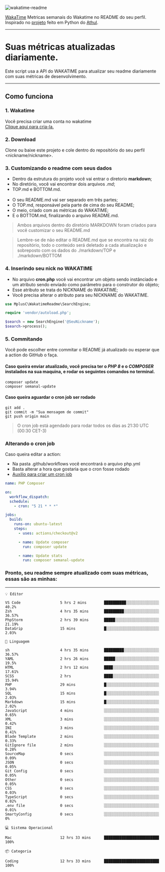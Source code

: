 ![wakatime-readme](https://socialify.git.ci/bymatheus/wakatime-readme/image?description=1&descriptionEditable=M%C3%A9tricas%20semanais%20do%20Wakatime%20no%20seu%20README%20de%20perfil.&font=KoHo&forks=1&language=1&owner=1&pattern=Signal&stargazers=1&theme=Dark)

[WakaTime](https://wakatime.com) Metricas semanais do Wakatime no README do seu perfil. <br>
Inspirado no [projeto](https://github.com/athul/waka-readme) feito em Python do [Athul](https://github.com/athul).
___

# Suas métricas atualizadas diariamente.
Este script usa a API do WAKATIME para atualizar seu readme diariamente com suas métricas de desenvolvimento.

___

## Como funciona

### 1. Wakatime
Você precisa criar uma conta no wakatime <br>
[Clique aqui para cria-la.](https://wakatime.com) 

### 2. Download
Clone ou baixe este projeto e cole dentro do repositório do seu perfil <nickname/nickname>.

### 3. Customizando o readme com seus dados
- Dentro da estrutura do projeto você vai entrar o diretorio **markdown**;  
- No diretório, você vai encontrar dois arquivos *.md*;
- TOP.md e BOTTOM.md.
<br><br>
- O seu README.md vai ser separado em três partes; 
- O TOP.md, responsável pela parte de cima do seu README;
- O meio, criado com as métricas do WAKATIME;
- E o BOTTOM.md, finalizando o arquivo README.md.<br>

> Ambos arquivos dentro do diretório MARKDOWN foram criados para você customizar o seu README.md

> Lembre-se de não editar o README.md que se encontra na raiz do repositório, todo o conteúdo será deletado a cada atualização e sobreposto com os dados do ./markdown/TOP e ./markdown/BOTTOM

### 4. Inserindo seu nick no WAKATIME
- No arquivo **cron.php** você vai encontrar um objeto sendo instânciado e um atributo sendo enviado como parâmetro para o construtor do objeto;
- Esse atributo se trata do NICKNAME do WAKATIME;
- Você precisa alterar o atributo para seu NICKNAME do WAKATIME.

```php
use MplusC\WakatimeReadme\SearchEngine;

require 'vendor/autoload.php';

$search = new SearchEngine('@SeuNickname');
$search->process();
```

### 5. Commitando
Você pode escolher entre commitar o README já atualizado ou esperar que a action do GitHub o faça. <br>

#### Caso queira enviar atualizado, você precisa ter o *PHP 8* e o *COMPOSER* instalados na sua maquina, e rodar os seguintes comandos no terminal.
```composer
composer update
composer semanal-update 
```

#### Caso queira aguardar o cron job ser rodado 
```git 
git add .
git commit -m "Sua mensagem de commit"
git push origin main
```

>O cron job está agendado para rodar todos os dias as 21:30 UTC (00:30 CET-3) 

### Alterando o cron job
Caso queira editar a action:

- Na pasta .github/workflows você encontrará o arquivo php.yml
- Basta alterar a hora que gostaria que o cron fosse rodado
- [Auxilio para criar um cron job](https://crontab.guru)

```yml
name: PHP Composer

on:
  workflow_dispatch:
  schedule:
    - cron: "5 21 * * *"

jobs:
  build:
    runs-on: ubuntu-latest
    steps:
      - uses: actions/checkout@v2

      - name: Update composer
        run: composer update

      - name: Update stats
        run: composer semanal-update
```

### Pronto, seu readme sempre atualizado com suas métricas, essas são as minhas:

___
```text
💡 Editor

VS Code                  5 hrs 2 mins        ██████████░░░░░░░░░░░░░░░      40.2%
Zsh                      4 hrs 35 mins       █████████░░░░░░░░░░░░░░░░     36.57%
PhpStorm                 2 hrs 39 mins       █████░░░░░░░░░░░░░░░░░░░░     21.19%
DataGrip                 15 mins             █░░░░░░░░░░░░░░░░░░░░░░░░      2.03%
```
```text
💬 Linguagem

sh                       4 hrs 35 mins       █████████░░░░░░░░░░░░░░░░     36.57%
YAML                     2 hrs 26 mins       █████░░░░░░░░░░░░░░░░░░░░      19.5%
HTML                     2 hrs 12 mins       ████░░░░░░░░░░░░░░░░░░░░░     17.61%
SCSS                     2 hrs               ████░░░░░░░░░░░░░░░░░░░░░     15.94%
PHP                      29 mins             █░░░░░░░░░░░░░░░░░░░░░░░░      3.94%
SQL                      15 mins             █░░░░░░░░░░░░░░░░░░░░░░░░      2.03%
Markdown                 15 mins             █░░░░░░░░░░░░░░░░░░░░░░░░      2.02%
JavaScript               4 mins              ░░░░░░░░░░░░░░░░░░░░░░░░░      0.65%
XML                      3 mins              ░░░░░░░░░░░░░░░░░░░░░░░░░      0.42%
INI                      3 mins              ░░░░░░░░░░░░░░░░░░░░░░░░░      0.41%
Blade Template           2 mins              ░░░░░░░░░░░░░░░░░░░░░░░░░      0.33%
GitIgnore file           2 mins              ░░░░░░░░░░░░░░░░░░░░░░░░░      0.28%
SourceMap                0 secs              ░░░░░░░░░░░░░░░░░░░░░░░░░      0.09%
JSON                     0 secs              ░░░░░░░░░░░░░░░░░░░░░░░░░      0.05%
Git Config               0 secs              ░░░░░░░░░░░░░░░░░░░░░░░░░      0.05%
Other                    0 secs              ░░░░░░░░░░░░░░░░░░░░░░░░░      0.05%
CSS                      0 secs              ░░░░░░░░░░░░░░░░░░░░░░░░░      0.03%
TypeScript               0 secs              ░░░░░░░░░░░░░░░░░░░░░░░░░      0.02%
.env file                0 secs              ░░░░░░░░░░░░░░░░░░░░░░░░░      0.01%
SmartyConfig             0 secs              ░░░░░░░░░░░░░░░░░░░░░░░░░         0%
```
```text
💻 Sistema Operacional

Mac                      12 hrs 33 mins      █████████████████████████       100%
```
```text
📦 Categoria

Coding                   12 hrs 33 mins      █████████████████████████       100%
```
